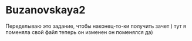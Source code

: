 # Buzanovskaya2
Переделываю 
это задание,
чтобы наконец-то-ки
получить зачет
)
тут я поменяла свой файл 
теперь он изменен
он поменялся
да)

